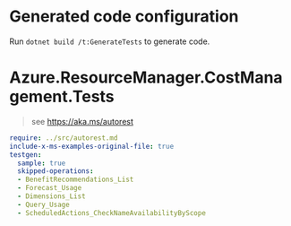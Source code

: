 # Generated code configuration

Run `dotnet build /t:GenerateTests` to generate code.

# Azure.ResourceManager.CostManagement.Tests

> see https://aka.ms/autorest
``` yaml
require: ../src/autorest.md
include-x-ms-examples-original-file: true
testgen:
  sample: true
  skipped-operations:
  - BenefitRecommendations_List 
  - Forecast_Usage
  - Dimensions_List
  - Query_Usage
  - ScheduledActions_CheckNameAvailabilityByScope
```